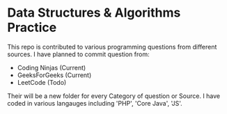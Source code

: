 # Data Structures & Algorithms Practice

This repo is contributed to various programming questions from different sources.
I have planned to commit question from:
  - Coding Ninjas (Current)
  - GeeksForGeeks (Current)
  - LeetCode (Todo)

Their will be a new folder for every Category of question or Source.
I have coded in various langauges including 'PHP', 'Core Java', 'JS'.
